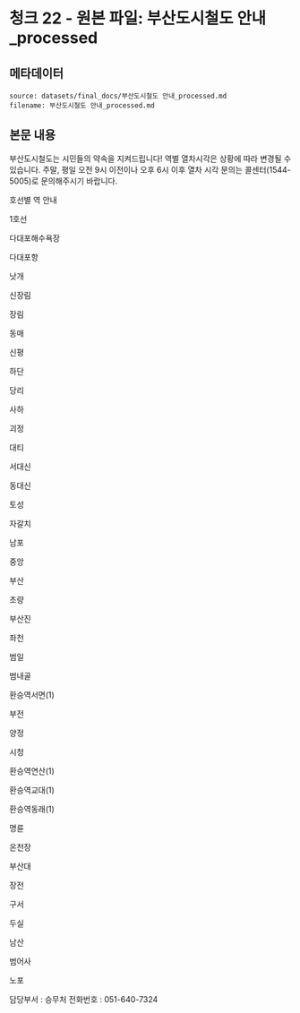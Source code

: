 # 청크 22 - 원본 파일: 부산도시철도 안내_processed

## 메타데이터

```
source: datasets/final_docs/부산도시철도 안내_processed.md
filename: 부산도시철도 안내_processed.md
```

## 본문 내용

부산도시철도는 시민들의 약속을 지켜드립니다! 역별 열차시각은 상황에 따라 변경될 수 있습니다. 주말, 평일 오전 9시 이전이나 오후 6시 이후 열차 시각 문의는 콜센터(1544-5005)로 문의해주시기 바랍니다.

호선별 역 안내

1호선

다대포해수욕장

다대포항

낫개

신장림

장림

동매

신평

하단

당리

사하

괴정

대티

서대신

동대신

토성

자갈치

남포

중앙

부산

초량

부산진

좌천

범일

범내골

환승역서면(1)

부전

양정

시청

환승역연산(1)

환승역교대(1)

환승역동래(1)

명륜

온천장

부산대

장전

구서

두실

남산

범어사

노포

담당부서 : 승무처 전화번호 : 051-640-7324